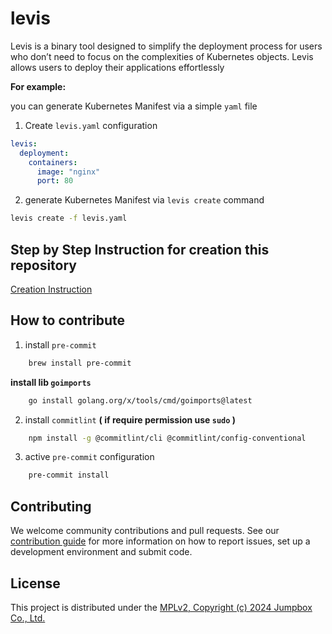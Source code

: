 # levis

Levis is a binary tool designed to simplify the deployment process for users who don’t need to focus on the complexities of Kubernetes objects. Levis allows users to deploy their applications effortlessly

**For example:**

you can generate Kubernetes Manifest via a simple `yaml` file
1. Create `levis.yaml` configuration
```yaml
levis:
  deployment:
    containers:
      image: "nginx"
      port: 80
```

2. generate Kubernetes Manifest via `levis create` command
```bash
levis create -f levis.yaml
```

## Step by Step Instruction for creation this repository
[Creation Instruction](./docs/instuction.md)

## How to contribute
1. install `pre-commit`
```bash
    brew install pre-commit
```
**install lib `goimports`**
```bash
    go install golang.org/x/tools/cmd/goimports@latest
```

2. install `commitlint` **( if require permission use `sudo` )**
```bash
    npm install -g @commitlint/cli @commitlint/config-conventional
```
3. active `pre-commit` configuration
```bash
    pre-commit install
```

## Contributing

We welcome community contributions and pull requests. See our [contribution
guide](./CONTRIBUTING.md) for more information on how to report issues, set up a
development environment and submit code.

## License
This project is distributed under the [MPLv2, Copyright (c) 2024 Jumpbox Co., Ltd.](./LICENSE)
